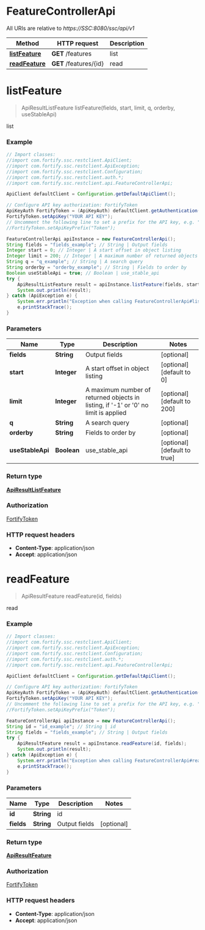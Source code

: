 # FeatureControllerApi

All URIs are relative to *https://SSC:8080/ssc/api/v1*

Method | HTTP request | Description
------------- | ------------- | -------------
[**listFeature**](FeatureControllerApi.md#listFeature) | **GET** /features | list
[**readFeature**](FeatureControllerApi.md#readFeature) | **GET** /features/{id} | read


<a name="listFeature"></a>
# **listFeature**
> ApiResultListFeature listFeature(fields, start, limit, q, orderby, useStableApi)

list

### Example
```java
// Import classes:
//import com.fortify.ssc.restclient.ApiClient;
//import com.fortify.ssc.restclient.ApiException;
//import com.fortify.ssc.restclient.Configuration;
//import com.fortify.ssc.restclient.auth.*;
//import com.fortify.ssc.restclient.api.FeatureControllerApi;

ApiClient defaultClient = Configuration.getDefaultApiClient();

// Configure API key authorization: FortifyToken
ApiKeyAuth FortifyToken = (ApiKeyAuth) defaultClient.getAuthentication("FortifyToken");
FortifyToken.setApiKey("YOUR API KEY");
// Uncomment the following line to set a prefix for the API key, e.g. "Token" (defaults to null)
//FortifyToken.setApiKeyPrefix("Token");

FeatureControllerApi apiInstance = new FeatureControllerApi();
String fields = "fields_example"; // String | Output fields
Integer start = 0; // Integer | A start offset in object listing
Integer limit = 200; // Integer | A maximum number of returned objects in listing, if '-1' or '0' no limit is applied
String q = "q_example"; // String | A search query
String orderby = "orderby_example"; // String | Fields to order by
Boolean useStableApi = true; // Boolean | use_stable_api
try {
    ApiResultListFeature result = apiInstance.listFeature(fields, start, limit, q, orderby, useStableApi);
    System.out.println(result);
} catch (ApiException e) {
    System.err.println("Exception when calling FeatureControllerApi#listFeature");
    e.printStackTrace();
}
```

### Parameters

Name | Type | Description  | Notes
------------- | ------------- | ------------- | -------------
 **fields** | **String**| Output fields | [optional]
 **start** | **Integer**| A start offset in object listing | [optional] [default to 0]
 **limit** | **Integer**| A maximum number of returned objects in listing, if &#39;-1&#39; or &#39;0&#39; no limit is applied | [optional] [default to 200]
 **q** | **String**| A search query | [optional]
 **orderby** | **String**| Fields to order by | [optional]
 **useStableApi** | **Boolean**| use_stable_api | [optional] [default to true]

### Return type

[**ApiResultListFeature**](ApiResultListFeature.md)

### Authorization

[FortifyToken](../README.md#FortifyToken)

### HTTP request headers

 - **Content-Type**: application/json
 - **Accept**: application/json

<a name="readFeature"></a>
# **readFeature**
> ApiResultFeature readFeature(id, fields)

read

### Example
```java
// Import classes:
//import com.fortify.ssc.restclient.ApiClient;
//import com.fortify.ssc.restclient.ApiException;
//import com.fortify.ssc.restclient.Configuration;
//import com.fortify.ssc.restclient.auth.*;
//import com.fortify.ssc.restclient.api.FeatureControllerApi;

ApiClient defaultClient = Configuration.getDefaultApiClient();

// Configure API key authorization: FortifyToken
ApiKeyAuth FortifyToken = (ApiKeyAuth) defaultClient.getAuthentication("FortifyToken");
FortifyToken.setApiKey("YOUR API KEY");
// Uncomment the following line to set a prefix for the API key, e.g. "Token" (defaults to null)
//FortifyToken.setApiKeyPrefix("Token");

FeatureControllerApi apiInstance = new FeatureControllerApi();
String id = "id_example"; // String | id
String fields = "fields_example"; // String | Output fields
try {
    ApiResultFeature result = apiInstance.readFeature(id, fields);
    System.out.println(result);
} catch (ApiException e) {
    System.err.println("Exception when calling FeatureControllerApi#readFeature");
    e.printStackTrace();
}
```

### Parameters

Name | Type | Description  | Notes
------------- | ------------- | ------------- | -------------
 **id** | **String**| id |
 **fields** | **String**| Output fields | [optional]

### Return type

[**ApiResultFeature**](ApiResultFeature.md)

### Authorization

[FortifyToken](../README.md#FortifyToken)

### HTTP request headers

 - **Content-Type**: application/json
 - **Accept**: application/json

